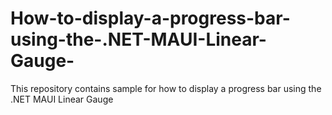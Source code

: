 # How-to-display-a-progress-bar-using-the-.NET-MAUI-Linear-Gauge-
This repository contains sample for how to display a progress bar using the .NET MAUI Linear Gauge 

